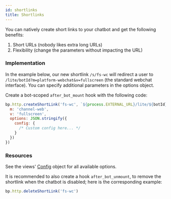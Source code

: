 ```yaml
---
id: shortlinks
title: Shortlinks
---
```


You can natively create short links to your chatbot and get the following benefits:

1. Short URLs (nobody likes extra long URLs)
2. Flexibility (change the parameters without impacting the URL)

### Implementation
In the example below, our new shortlink `/s/fs-wc` will redirect a user to `/lite/botId?m=platform-webchat&v=fullscreen` (the standard webchat interface). You can specify additional parameters in the options object.

Create a bot-scoped `after_bot_mount` hook with the following code:

```js
bp.http.createShortLink('fs-wc', `${process.EXTERNAL_URL}/lite/${botId}/`, {
  m: 'channel-web',
  v: 'fullscreen',
  options: JSON.stringify({
    config: {
      /* Custom config here... */
    }
  })
})
```
### Resources
See the views' [Config](https://github.com/botpress/botpress/blob/master/modules/channel-web/src/views/lite/typings.d.ts#L130) object for all available options.

It is recommended to also create a hook `after_bot_unmount`, to remove the shortlink when the chatbot is disabled; here is the corresponding example:

```js
bp.http.deleteShortLink('fs-wc')
```